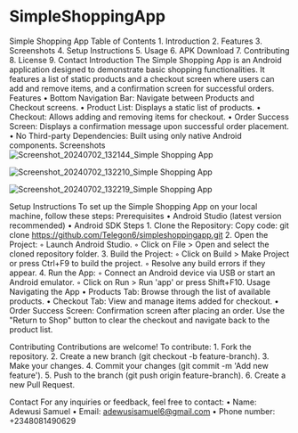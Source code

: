 # SimpleShoppingApp
Simple Shopping App
Table of Contents
    1. Introduction
    2. Features
    3. Screenshots
    4. Setup Instructions
    5. Usage
    6. APK Download
    7. Contributing
    8. License
    9. Contact
Introduction
The Simple Shopping App is an Android application designed to demonstrate basic shopping functionalities. It features a list of static products and a checkout screen where users can add and remove items, and a confirmation screen for successful orders.
Features
    • Bottom Navigation Bar: Navigate between Products and Checkout screens.
    • Product List: Displays a static list of products.
    • Checkout: Allows adding and removing items for checkout.
    • Order Success Screen: Displays a confirmation message upon successful order placement.
    • No Third-party Dependencies: Built using only native Android components.
Screenshots
![Screenshot_20240702_132144_Simple Shopping App](https://github.com/Telegon6/SimpleShoppingApp/assets/115192722/98f6067a-7874-443d-b15a-6c300f6f80b1)

![Screenshot_20240702_132210_Simple Shopping App](https://github.com/Telegon6/SimpleShoppingApp/assets/115192722/b5fa1412-f544-4256-8465-120780cf3064)

![Screenshot_20240702_132219_Simple Shopping App](https://github.com/Telegon6/SimpleShoppingApp/assets/115192722/b647b439-02d5-43c0-bc29-14b64a94d4bc)


Setup Instructions
To set up the Simple Shopping App on your local machine, follow these steps:
Prerequisites
    • Android Studio (latest version recommended)
    • Android SDK
Steps
    1. Clone the Repository:
       Copy code:
       git clone https://github.com/Telegon6/simpleshoppingapp.git
    2. Open the Project:
        ◦ Launch Android Studio.
        ◦ Click on File > Open and select the cloned repository folder.
    3. Build the Project:
        ◦ Click on Build > Make Project or press Ctrl+F9 to build the project.
        ◦ Resolve any build errors if they appear.
    4. Run the App:
        ◦ Connect an Android device via USB or start an Android emulator.
        ◦ Click on Run > Run 'app' or press Shift+F10.
Usage
Navigating the App
    • Products Tab: Browse through the list of available products.
    • Checkout Tab: View and manage items added for checkout.
    • Order Success Screen: Confirmation screen after placing an order. Use the "Return to Shop" button to clear the checkout and navigate back to the product list.

Contributing
Contributions are welcome! To contribute:
    1. Fork the repository.
    2. Create a new branch (git checkout -b feature-branch).
    3. Make your changes.
    4. Commit your changes (git commit -m 'Add new feature').
    5. Push to the branch (git push origin feature-branch).
    6. Create a new Pull Request.

Contact
For any inquiries or feedback, feel free to contact:
    • Name: Adewusi Samuel
    • Email: adewusisamuel6@gmail.com
    • Phone number: +2348081490629
